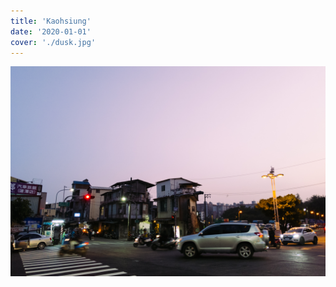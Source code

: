 ```yaml
---
title: 'Kaohsiung'
date: '2020-01-01'
cover: './dusk.jpg'
---
```


![A street intersection at dusk](dusk.jpg)
